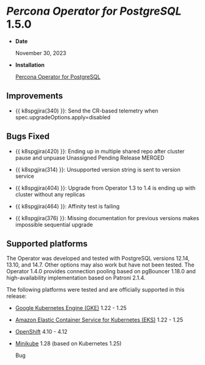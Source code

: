 # *Percona Operator for PostgreSQL* 1.5.0

* **Date**

    November 30, 2023

* **Installation**

    [Percona Operator for PostgreSQL](../index.md#installation-guides)

## Improvements

* {{ k8spgjira(340) }}: Send the CR-based telemetry when spec.upgradeOptions.apply=disabled

## Bugs Fixed

* {{ k8spgjira(420) }}:	Ending up in multiple shared repo after cluster pause and unpuase	Unassigned	Pending Release	MERGED	

* {{ k8spgjira(314) }}: Unsupported version string is sent to version service
  
* {{ k8spgjira(404) }}: Upgrade from Operator 1.3 to 1.4 is ending up with cluster without any replicas

* {{ k8spgjira(464) }}: Affinity test is failing
  
* {{ k8spgjira(376) }}: Missing documentation for previous versions makes impossible sequential upgrade

## Supported platforms

The Operator was developed and tested with PostgreSQL versions 12.14, 13.10, and 14.7. Other options may also work but have not been tested. The Operator 1.4.0 provides connection pooling based on pgBouncer 1.18.0 and high-availability implementation based on Patroni 2.1.4.

The following platforms were tested and are officially supported in this release:


* [Google Kubernetes Engine (GKE)](https://cloud.google.com/kubernetes-engine) 1.22 - 1.25

* [Amazon Elastic Container Service for Kubernetes (EKS)](https://aws.amazon.com) 1.22 - 1.25

* [OpenShift](https://www.redhat.com/en/technologies/cloud-computing/openshift) 4.10 - 4.12

* [Minikube](https://minikube.sigs.k8s.io/docs/) 1.28 (based on Kubernetes 1.25)


	Bug	
